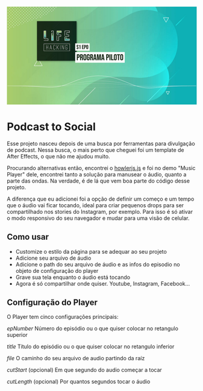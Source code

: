 ![](assets/img/lifehacking-player.jpg)

# Podcast to Social
Esse projeto nasceu depois de uma busca por ferramentas para divulgação de podcast.
Nessa busca, o mais perto que cheguei foi um template de After Effects, o que não me ajudou muito.

Procurando alternativas então, encontrei o [howlerjs.js](https://howlerjs.com/) e foi no demo "Music Player" dele, encontrei tanto a solução para manusear o áudio, quanto a parte das ondas. Na verdade, é de lá que vem boa parte do código desse projeto.

A diferença que eu adicionei foi a opção de definir um começo e um tempo que o áudio vai ficar tocando, ideal para criar pequenos drops para ser compartilhado nos stories do Instagram, por exemplo. Para isso é só ativar o modo responsivo do seu navegador e mudar para uma visão de celular.

## Como usar
- Customize o estilo da página para se adequar ao seu projeto
- Adicione seu arquivo de áudio
- Adicione o path do seu arquivo de áudio e as infos do episodio no objeto de configuração do player
- Grave sua tela enquanto o áudio está tocando
- Agora é só compartilhar onde quiser. Youtube, Instagram, Facebook...

## Configuração do Player
O Player tem cinco configurações principais:

*epNumber*
Número do episódio ou o que quiser colocar no retangulo superior

*title*
Título do episódio ou o que quiser colocar no retangulo inferior

*file*
O caminho do seu arquivo de audio partindo da raíz

*cutStart* (opcional)
Em que segundo do audio começar a tocar

*cutLength* (opcional)
Por quantos segundos tocar o áudio